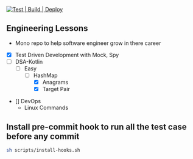 [![Test | Build | Deploy](https://github.com/nitiwari-dev/engineering-lessons/actions/workflows/build-ci.yml/badge.svg)](https://github.com/nitiwari-dev/engineering-lessons/actions/workflows/build-ci.yml)
## Engineering Lessons
- Mono repo to help software engineer grow in there career


- [x] Test Driven Development with Mock, Spy
- [ ] DSA-Kotlin
  - [ ] Easy
    - [ ] HashMap
      - [x] Anagrams
      - [x] Target Pair
- [] DevOps
  - Linux Commands




## Install pre-commit hook to run all the test case before any commit
```sh
sh scripts/install-hooks.sh
```
